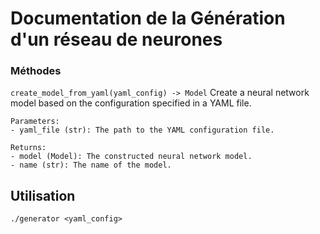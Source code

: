 # Documentation de la Génération d'un réseau de neurones

### Méthodes

`create_model_from_yaml(yaml_config) -> Model`
Create a neural network model based on the configuration specified in a YAML file.

    Parameters:
    - yaml_file (str): The path to the YAML configuration file.

    Returns:
    - model (Model): The constructed neural network model.
    - name (str): The name of the model.

## Utilisation

`./generator <yaml_config>`

